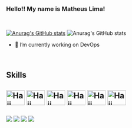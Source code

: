 ### Hello!! My name is Matheus Lima!
<br>
<div>  

[![Anurag's GitHub stats](https://github-readme-stats.vercel.app/api?username=MatheusLimaDevOps&show_icons=true&theme=dark)](https://github.com/anuraghazra/github-readme-stats)
![Anurag's GitHub stats](https://github-readme-stats.vercel.app/api?username=MatheusLimaDevOps&hide=contribs,prs&show_icons=true&theme=dark)

</div>

+ 🔭 I’m currently working on DevOps

<div style="display: inline_block"><br>
<h2>Skills<h2>
  <img align="center" alt="Haji-Docker" height="40" width="50" src="https://cdn.jsdelivr.net/gh/devicons/devicon/icons/docker/docker-original-wordmark.svg" />
  <img align="center" alt="Haji-Terraform" height="40" width="50" src="https://cdn.jsdelivr.net/gh/devicons/devicon/icons/terraform/terraform-original-wordmark.svg" />
  <img align="center" alt="Haji-AWS" height="40" width="50" src="https://cdn.jsdelivr.net/gh/devicons/devicon/icons/amazonwebservices/amazonwebservices-plain-wordmark.svg" />
  <img align="center" alt="Haji-Jenkins" height="40" width="50" src="https://cdn.jsdelivr.net/gh/devicons/devicon/icons/jenkins/jenkins-original.svg" />
   <img align="center" alt="Haji-Jenkins" height="40" width="50" src="https://cdn.jsdelivr.net/gh/devicons/devicon/icons/grafana/grafana-original.svg" />
   <img align="center" alt="Haji-Jenkins" height="40" width="50" src="https://cdn.jsdelivr.net/gh/devicons/devicon/icons/linux/linux-original.svg" />
  </div>
  
  ##
  
  <div>
    <a href="https://www.linkedin.com/in/matheus-lima06/" target"_blank"><img src="https://img.shields.io/badge/LinkedIn-0077B5?style=for-the-badge&logo=linkedin&logoColor=white" target="_blank"></a>
    <a href="https://www.instagram.com/_matheuslima48/" target"_blank"><img src="https://img.shields.io/badge/Instagram-E4405F?style=for-the-badge&logo=instagram&logoColor=white" target="_blank"></a>
    <a href="https://twitter.com/Theus_Lima18" target"_blank"><img src="https://img.shields.io/badge/Twitter-1DA1F2?style=for-the-badge&logo=twitter&logoColor=white" target="_blank"></a>
    <a href="mailto:matheuslimadevops@outlook.com" target"_blank"><img src="https://img.shields.io/badge/Microsoft_Outlook-0078D4?style=for-the-badge&logo=microsoft-outlook&logoColor=white" target="_blank"></a>
  
          

          

